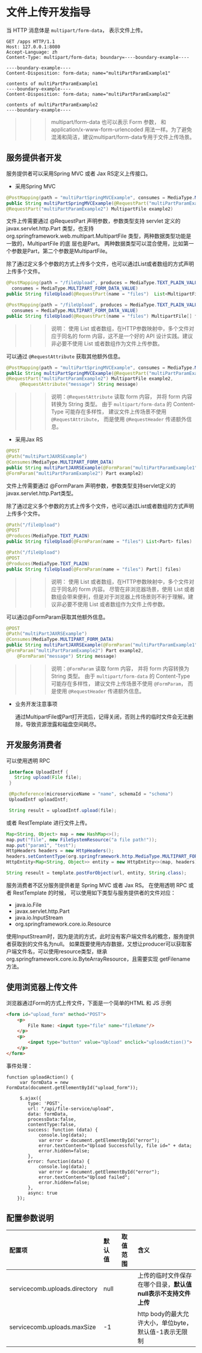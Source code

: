 # 文件上传开发指导

当 HTTP 消息体是 `multipart/form-data`， 表示文件上传。

```text
GET /apps HTTP/1.1
Host: 127.0.0.1:8080
Accept-Language: zh
Content-Type: multipart/form-data; boundary=----boundary-example----

----boundary-example----
Content-Disposition: form-data; name="multiPartParamExample1"

contents of multiPartParamExample1
----boundary-example----
Content-Disposition: form-data; name="multiPartParamExample2"

contents of multiPartParamExample2
----boundary-example----
```

>>> multipart/form-data 也可以表示 Form 参数， 和 application/x-www-form-urlencoded 用法一样。为了避免混淆和简洁，建议multipart/form-data专用于文件上传场景。

## 服务提供者开发
服务提供者可以采用Spring MVC 或者 Jax RS定义上传接口。

* 采用Spring MVC

```java
@PostMapping(path = "multiPartSpringMVCExample", consumes = MediaType.MULTIPART_FORM_DATA_VALUE)
public String multiPartSpringMVCExample(@RequestPart("multiPartParamExample1") MultipartFile example1,
@RequestPart("multiPartParamExample2") MultipartFile example2)
```

文件上传需要通过 @RequestPart 声明参数，参数类型支持 servlet 定义的 javax.servlet.http.Part 类型，也支持
org.springframework.web.multipart.MultipartFile 类型，两种数据类型功能是一致的，MultipartFile 的底
层也是Part。 两种数据类型可以混合使用，比如第一个参数是Part，第二个参数是MultipartFile。 

除了通过定义多个参数的方式上传多个文件，也可以通过List或者数组的方式声明上传多个文件。

```java
@PostMapping(path = "/fileUpload", produces = MediaType.TEXT_PLAIN_VALUE, 
  consumes = MediaType.MULTIPART_FORM_DATA_VALUE)
public String fileUpload(@RequestPart(name = "files")  List<MultipartFile> files)

@PostMapping(path = "/fileUpload", produces = MediaType.TEXT_PLAIN_VALUE, 
  consumes = MediaType.MULTIPART_FORM_DATA_VALUE)
public String fileUpload(@RequestPart(name = "files") MultipartFile[] files)
```

>>> 说明： 使用 List 或者数组，在HTTP参数映射中，多个文件对应于同名的 form 内容，这不是一个好的 API 设计实践。建议非必要不使用 List 或者数组作为文件上传参数。 

可以通过 `@RequestAttribute` 获取其他额外信息。

```java
@PostMapping(path = "multiPartSpringMVCExample", consumes = MediaType.MULTIPART_FORM_DATA_VALUE)
public String multiPartSpringMVCExample(@RequestPart("multiPartParamExample1") MultipartFile example1,
@RequestPart("multiPartParamExample2") MultipartFile example2,
     @RequestAttribute("message") String message)
```

>>> 说明：`@RequestAttribute` 读取 form 内容， 并将 form 内容转换为 String 类型。 由于 `multipart/form-data` 的 Content-Type 可能存在多样性， 建议文件上传场景不使用 `@RequestAttribute`， 而是使用 `@RequestHeader` 传递额外信息。 

* 采用Jax RS

```java
@POST
@Path("multiPartJAXRSExample")
@Consumes(MediaType.MULTIPART_FORM_DATA)
public String multiPartJAXRSExample(@FormParam("multiPartParamExample1") Part example1,
@FormParam("multiPartParamExample2") Part example2)
```

文件上传需要通过 @FormParam 声明参数，参数类型支持servlet定义的javax.servlet.http.Part类型。

除了通过定义多个参数的方式上传多个文件，也可以通过List或者数组的方式声明上传多个文件。

```java
@Path("/fileUpload")
@POST
@Produces(MediaType.TEXT_PLAIN)
public String fileUpload(@FormParam(name = "files") List<Part> files)

@Path("/fileUpload")
@POST
@Produces(MediaType.TEXT_PLAIN)
public String fileUpload(@FormParam(name = "files") Part[] files)
```

>>> 说明： 使用 List 或者数组，在HTTP参数映射中，多个文件对应于同名的 form 内容。 尽管在非浏览器场景，使用 List 或者数组会带来便利，但是对于浏览器上传场景则不利于理解。建议非必要不使用 List 或者数组作为文件上传参数。

可以通过@FormParam获取其他额外信息。

```java
@POST
@Path("multiPartJAXRSExample")
@Consumes(MediaType.MULTIPART_FORM_DATA)
public String multiPartJAXRSExample(@FormParam("multiPartParamExample1") Part example1,
@FormParam("multiPartParamExample2") Part example2,
    @FormParam("message") String message)
```

>>> 说明：`@FormParam` 读取 form 内容， 并将 form 内容转换为 String 类型。 由于 `multipart/form-data` 的 Content-Type 可能存在多样性， 建议文件上传场景不使用 `@FormParam`， 而是使用 `@RequestHeader` 传递额外信息。


* 业务开发注意事项

   通过MultipartFile或Part打开流后，记得关闭，否则上传的临时文件会无法删除，导致资源泄露和磁盘空间耗尽。

## 开发服务消费者

可以使用透明 RPC 

```java
 interface UploadIntf {
   String upload(File file);
 }

 @RpcReference(microserviceName = "name", schemaId = "schema")
 UploadIntf uploadIntf;

 String result = uploadIntf.upload(file);
```

或者 RestTemplate 进行文件上传。 

```java
Map<String, Object> map = new HashMap<>();
map.put("file", new FileSystemResource("a file path!"));
map.put("param1", "test");
HttpHeaders headers = new HttpHeaders();
headers.setContentType(org.springframework.http.MediaType.MULTIPART_FORM_DATA);
HttpEntity<Map<String, Object>> entity = new HttpEntity<>(map, headers);

String reseult = template.postForObject(url, entity, String.class);
```

服务消费者不区分服务提供者是 Spring MVC 或者 Jax RS。 在使用透明 RPC 或者 RestTemplate 的时候， 可以使用如下类型与服务提供者的文件对应： 

* java.io.File
* javax.servlet.http.Part
* java.io.InputStream
* org.springframework.core.io.Resource

使用InputStream时，因为是流的方式，此时没有客户端文件名的概念，服务提供者获取到的文件名为null。 如果既要使用内存数据，又想让producer可以获取客户端文件名，可以使用resource类型，继承org.springframework.core.io.ByteArrayResource，且需要实现 getFilename 方法。

## 使用浏览器上传文件

浏览器通过Form的方式上传文件，下面是一个简单的HTML 和 JS 示例

```html
<form id="upload_form" method="POST">
    <p>
        File Name: <input type="file" name="fileName"/>
    </p>
    <p>
        <input type="button" value="Upload" onclick="uploadAction()">
    </p>
</form>
```

事件处理：

```
function uploadAction() {
     var formData = new FormData(document.getElementById("upload_form"));

     $.ajax({
        type: 'POST',
        url: "/api/file-service/upload",
        data: formData,
        processData:false,
        contentType:false,
        success: function (data) {
            console.log(data);
            var error = document.getElementById("error");
            error.textContent="Upload Successfully, file id=" + data;
            error.hidden=false;
        },
        error: function(data) {
            console.log(data);
            var error = document.getElementById("error");
            error.textContent="Upload failed";
            error.hidden=false;
        },
        async: true
    });
```

## 配置参数说明

| 配置项 | 默认值 | 取值范围 | 含义 |
| :--- | :--- | :--- | :--- |
| servicecomb.uploads.directory | null |  | 上传的临时文件保存在哪个目录，**默认值null表示不支持文件上传** |
| servicecomb.uploads.maxSize | -1 |  | http body的最大允许大小，单位byte，默认值-1表示无限制 |

